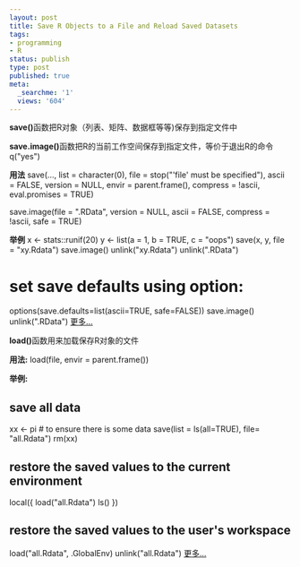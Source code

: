 ```yaml
---
layout: post
title: Save R Objects to a File and Reload Saved Datasets
tags:
- programming
- R
status: publish
type: post
published: true
meta:
  _searchme: '1'
  views: '604'
---
```

<strong>save()</strong>函数把R对象（列表、矩阵、数据框等等)保存到指定文件中

<strong>save.image()</strong>函数把R的当前工作空间保存到指定文件，等价于退出R的命令q("yes")

<strong>用法</strong>
save(..., list = character(0),
file = stop("'file' must be specified"),
ascii = FALSE, version = NULL, envir = parent.frame(),
compress = !ascii, eval.promises = TRUE)

save.image(file = ".RData", version = NULL, ascii = FALSE,
compress = !ascii, safe = TRUE)

<strong>举例</strong>
x &lt;- stats::runif(20)
y &lt;- list(a = 1, b = TRUE, c = "oops")
save(x, y, file = "xy.Rdata")
save.image()
unlink("xy.Rdata")
unlink(".RData")

# set save defaults using option:
options(save.defaults=list(ascii=TRUE, safe=FALSE))
save.image()
unlink(".RData")
<a href="http://stat.ethz.ch/R-manual/R-patched/library/base/html/save.html" target="_blank"> 更多...</a>

<strong>load()</strong>函数用来加载保存R对象的文件

<strong>用法:</strong>
load(file, envir = parent.frame())

<strong>举例:</strong>
## save all data
xx &lt;- pi # to ensure there is some data
save(list = ls(all=TRUE), file= "all.Rdata")
rm(xx)

## restore the saved values to the current environment
local({
load("all.Rdata")
ls()
})
## restore the saved values to the user's workspace
load("all.Rdata", .GlobalEnv)
unlink("all.Rdata")
<a href="http://stat.ethz.ch/R-manual/R-patched/library/base/html/load.html" target="_blank"> 更多...</a>